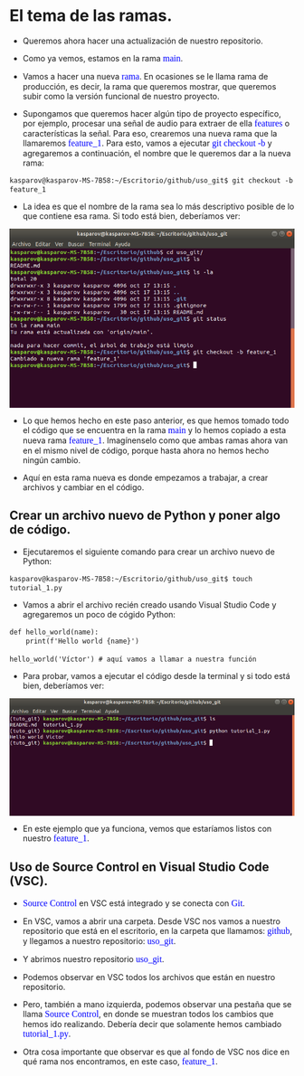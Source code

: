 # El tema de las ramas.

* Queremos ahora hacer una actualización de nuestro repositorio.

* Como ya vemos, estamos en la rama <span style="color: blue; font-family: Babas; font-size: 1.12em;">main</span>.

* Vamos a hacer una nueva <span style="color: blue; font-family: Babas; font-size: 1.12em;">rama</span>. En ocasiones se le llama rama de producción, es decir, la rama que queremos mostrar, que queremos subir como la versión funcional de nuestro proyecto.

* Supongamos que queremos hacer algún tipo de proyecto específico, por ejemplo, procesar una señal de audio para extraer de ella <span style="color: blue; font-family: Babas; font-size: 1.12em;">features</span> o características la señal. Para eso, crearemos una nueva rama que la llamaremos <span style="color: blue; font-family: Babas; font-size: 1.12em;">feature_1</span>. Para esto, vamos a ejecutar <span style="color: blue; font-family: Babas; font-size: 1.12em;">git checkout -b</span> y agregaremos a continuación, el nombre que le queremos dar a la nueva rama:

```console
kasparov@kasparov-MS-7B58:~/Escritorio/github/uso_git$ git checkout -b feature_1
```

* La idea es que el nombre de la rama sea lo más descriptivo posible de lo que contiene esa rama. Si todo está bien, deberíamos ver:

<img src="/figures_readme/nueva_rama.png" alt="fishy" class="bg-primary" width="550px" align="center"/>

* Lo que hemos hecho en este paso anterior, es que hemos tomado todo el código que se encuentra en la rama <span style="color: blue; font-family: Babas; font-size: 1.12em;">main</span> y lo hemos copiado a esta nueva rama <span style="color: blue; font-family: Babas; font-size: 1.12em;">feature_1</span>. Imagínenselo como que ambas ramas ahora van en el mismo nivel de código, porque hasta ahora no hemos hecho ningún cambio.

* Aquí en esta rama nueva es donde empezamos a trabajar, a crear archivos y cambiar en el código.

## Crear un archivo nuevo de Python y poner algo de código.

* Ejecutaremos el siguiente comando para crear un archivo nuevo de Python:

```console
kasparov@kasparov-MS-7B58:~/Escritorio/github/uso_git$ touch tutorial_1.py
```

* Vamos a abrir el archivo recién creado usando Visual Studio Code y agregaremos un poco de cógido Python:

```
def hello_world(name):
    print(f'Hello world {name}')

hello_world('Víctor') # aquí vamos a llamar a nuestra función
```

* Para probar, vamos a ejecutar el código desde la terminal y si todo está bien, deberíamos ver:

<img src="/figures_readme/hello_world.png" alt="fishy" class="bg-primary" width="550px" align="center"/>

* En este ejemplo que ya funciona, vemos que estaríamos listos con nuestro <span style="color: blue; font-family: Babas; font-size: 1.12em;">feature_1</span>.

## Uso de Source Control en Visual Studio Code (VSC).

* <span style="color: blue; font-family: Babas; font-size: 1.12em;">Source Control</span> en VSC está integrado y se conecta con <span style="color: blue; font-family: Babas; font-size: 1.12em;">Git</span>.

* En VSC, vamos a abrir una carpeta. Desde VSC nos vamos a nuestro repositorio que está en el escritorio, en la carpeta que llamamos: <span style="color: blue; font-family: Babas; font-size: 1.12em;">github</span>, y llegamos a nuestro repositorio: <span style="color: blue; font-family: Babas; font-size: 1.12em;">uso_git</span>.

* Y abrimos nuestro repositorio <span style="color: blue; font-family: Babas; font-size: 1.12em;">uso_git</span>.

* Podemos observar en VSC todos los archivos que están en nuestro repositorio.

* Pero, también a mano izquierda, podemos observar una pestaña que se llama <span style="color: blue; font-family: Babas; font-size: 1.12em;">Source Control</span>, en donde se muestran todos los cambios que hemos ido realizando. Debería decir que solamente hemos cambiado <span style="color: blue; font-family: Babas; font-size: 1.12em;">tutorial_1.py</span>.

* Otra cosa importante que observar es que al fondo de VSC nos dice en qué rama nos encontramos, en este caso, <span style="color: blue; font-family: Babas; font-size: 1.12em;">feature_1</span>.